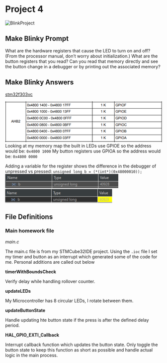 # Project 4

![BlinkProject](https://media.giphy.com/media/7JGG4IcTfkrldGASUu/giphy.gif?raw=true)

## Make Blinky Prompt
What are the hardware registers that cause the LED to turn on and off? (From the processor manual, don’t worry about initialization.) What are the button registers that you read? Can you read that memory directly and see the button change in a debugger or by printing out the associated memory?

## Make Blinky Answers
[stm32f303vc](https://www.st.com/resource/en/datasheet/stm32f303vc.pdf)

![Register Memory Map](RegisterMap.png?raw=true "Register Memory Map")
Looking at my memory map the built in LEDs use GPIOE so the address would be:
`0x4800 1000`
My button registers use GPIOA so the address would be: `0x4800 0000`

Adding a variable for the register shows the difference in the debugger of unpressed vs pressed:
`unsigned long b = (*(int*)(0x48000010));`
![Unpressed](unpressed.png?raw=true "Unpressed")
![Pressed](pressed.png?raw=true "Pressed")


## File Definitions
### Main homework file
*main.c*

The main.c file is from my STMCube32IDE project. Using the `.ioc` file I set my timer and button as an interrupt which generated some of the code for me. Personal additions are called out below

**timerWithBoundsCheck**

Verify delay while handling rollover counter.

**updateLEDs**

My Microcontroller has 8 circular LEDs, I rotate between them.

**updateButtonState**

Handle updating hte button state if the press is after the defined delay period.

**HAL_GPIO_EXTI_Callback**

Interrupt callback function which updates the button state. Only toggle the button state to keep this function as short as possible and handle actual logic in the main process.